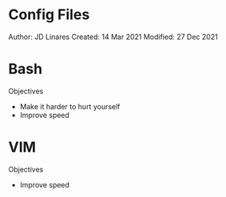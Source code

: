 # Config Files
Author: JD Linares
Created: 14 Mar 2021
Modified: 27 Dec 2021

# Bash
Objectives
* Make it harder to hurt yourself
* Improve speed


# VIM
Objectives
* Improve speed



